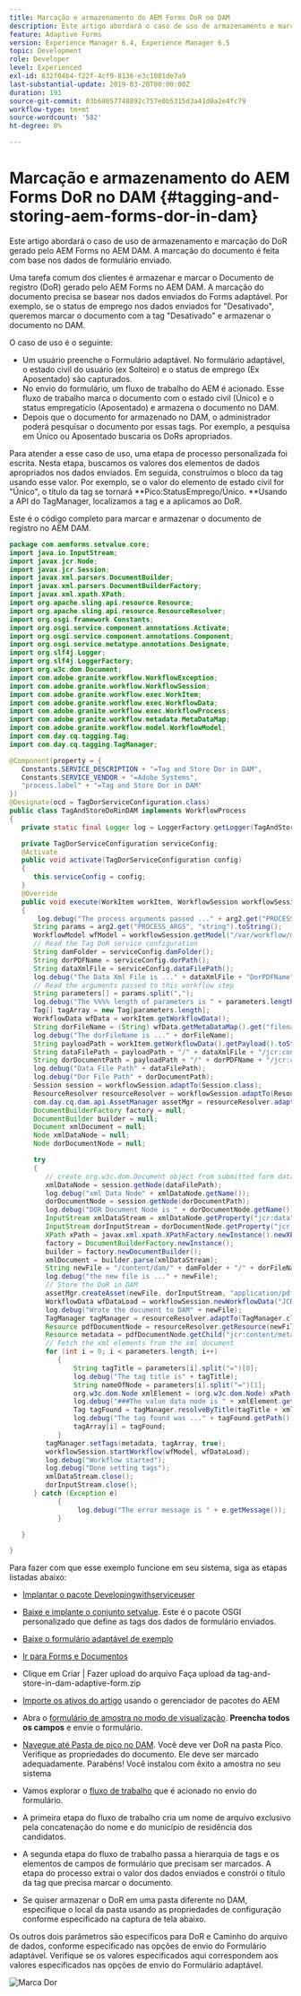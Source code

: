 ```yaml
---
title: Marcação e armazenamento do AEM Forms DoR no DAM
description: Este artigo abordará o caso de uso de armazenamento e marcação do DoR gerado pelo AEM Forms no AEM DAM. A marcação do documento é feita com base nos dados de formulário enviado.
feature: Adaptive Forms
version: Experience Manager 6.4, Experience Manager 6.5
topic: Development
role: Developer
level: Experienced
exl-id: 832f04b4-f22f-4cf9-8136-e3c1081de7a9
last-substantial-update: 2019-03-20T00:00:00Z
duration: 191
source-git-commit: 03b68057748892c757e0b5315d3a41d0a2e4fc79
workflow-type: tm+mt
source-wordcount: '582'
ht-degree: 0%

---
```


# Marcação e armazenamento do AEM Forms DoR no DAM {#tagging-and-storing-aem-forms-dor-in-dam}

Este artigo abordará o caso de uso de armazenamento e marcação do DoR gerado pelo AEM Forms no AEM DAM. A marcação do documento é feita com base nos dados de formulário enviado.

Uma tarefa comum dos clientes é armazenar e marcar o Documento de registro (DoR) gerado pelo AEM Forms no AEM DAM. A marcação do documento precisa se basear nos dados enviados do Forms adaptável. Por exemplo, se o status de emprego nos dados enviados for &quot;Desativado&quot;, queremos marcar o documento com a tag &quot;Desativado&quot; e armazenar o documento no DAM.

O caso de uso é o seguinte:

* Um usuário preenche o Formulário adaptável. No formulário adaptável, o estado civil do usuário (ex Solteiro) e o status de emprego (Ex Aposentado) são capturados.
* No envio do formulário, um fluxo de trabalho do AEM é acionado. Esse fluxo de trabalho marca o documento com o estado civil (Único) e o status empregatício (Aposentado) e armazena o documento no DAM.
* Depois que o documento for armazenado no DAM, o administrador poderá pesquisar o documento por essas tags. Por exemplo, a pesquisa em Único ou Aposentado buscaria os DoRs apropriados.

Para atender a esse caso de uso, uma etapa de processo personalizada foi escrita. Nesta etapa, buscamos os valores dos elementos de dados apropriados nos dados enviados. Em seguida, construímos o bloco da tag usando esse valor. Por exemplo, se o valor do elemento de estado civil for &quot;Único&quot;, o título da tag se tornará **Pico:StatusEmprego/Único. **Usando a API do TagManager, localizamos a tag e a aplicamos ao DoR.

Este é o código completo para marcar e armazenar o documento de registro no AEM DAM.

```java
package com.aemforms.setvalue.core;
import java.io.InputStream;
import javax.jcr.Node;
import javax.jcr.Session;
import javax.xml.parsers.DocumentBuilder;
import javax.xml.parsers.DocumentBuilderFactory;
import javax.xml.xpath.XPath;
import org.apache.sling.api.resource.Resource;
import org.apache.sling.api.resource.ResourceResolver;
import org.osgi.framework.Constants;
import org.osgi.service.component.annotations.Activate;
import org.osgi.service.component.annotations.Component;
import org.osgi.service.metatype.annotations.Designate;
import org.slf4j.Logger;
import org.slf4j.LoggerFactory;
import org.w3c.dom.Document;
import com.adobe.granite.workflow.WorkflowException;
import com.adobe.granite.workflow.WorkflowSession;
import com.adobe.granite.workflow.exec.WorkItem;
import com.adobe.granite.workflow.exec.WorkflowData;
import com.adobe.granite.workflow.exec.WorkflowProcess;
import com.adobe.granite.workflow.metadata.MetaDataMap;
import com.adobe.granite.workflow.model.WorkflowModel;
import com.day.cq.tagging.Tag;
import com.day.cq.tagging.TagManager;

@Component(property = {
   Constants.SERVICE_DESCRIPTION + "=Tag and Store Dor in DAM",
   Constants.SERVICE_VENDOR + "=Adobe Systems",
   "process.label" + "=Tag and Store Dor in DAM"
})
@Designate(ocd = TagDorServiceConfiguration.class)
public class TagAndStoreDoRinDAM implements WorkflowProcess
{
   private static final Logger log = LoggerFactory.getLogger(TagAndStoreDoRinDAM.class);

   private TagDorServiceConfiguration serviceConfig;
   @Activate
   public void activate(TagDorServiceConfiguration config)
   {
      this.serviceConfig = config;
   }
   @Override
   public void execute(WorkItem workItem, WorkflowSession workflowSession, MetaDataMap arg2) throws WorkflowException
   {
       log.debug("The process arguments passed ..." + arg2.get("PROCESS_ARGS", "string").toString());
      String params = arg2.get("PROCESS_ARGS", "string").toString();
      WorkflowModel wfModel = workflowSession.getModel("/var/workflow/models/dam/update_asset");
      // Read the Tag DoR service configuration
      String damFolder = serviceConfig.damFolder();
      String dorPDFName = serviceConfig.dorPath();
      String dataXmlFile = serviceConfig.dataFilePath();
      log.debug("The Data Xml File is ..." + dataXmlFile + "DorPDFName" + dorPDFName);
      // Read the arguments passed to this workflow step
      String parameters[] = params.split(",");
      log.debug("The %%%% length of parameters is " + parameters.length);
      Tag[] tagArray = new Tag[parameters.length];
      WorkflowData wfData = workItem.getWorkflowData();
      String dorFileName = (String) wfData.getMetaDataMap().get("filename");
      log.debug("The dorFileName is ..." + dorFileName);
      String payloadPath = workItem.getWorkflowData().getPayload().toString();
      String dataFilePath = payloadPath + "/" + dataXmlFile + "/jcr:content";
      String dorDocumentPath = payloadPath + "/" + dorPDFName + "/jcr:content";
      log.debug("Data File Path" + dataFilePath);
      log.debug("Dor File Path" + dorDocumentPath);
      Session session = workflowSession.adaptTo(Session.class);
      ResourceResolver resourceResolver = workflowSession.adaptTo(ResourceResolver.class);
      com.day.cq.dam.api.AssetManager assetMgr = resourceResolver.adaptTo(com.day.cq.dam.api.AssetManager.class);
      DocumentBuilderFactory factory = null;
      DocumentBuilder builder = null;
      Document xmlDocument = null;
      Node xmlDataNode = null;
      Node dorDocumentNode = null;

      try
      {
         // create org.w3c.dom.Document object from submitted form data
         xmlDataNode = session.getNode(dataFilePath);
         log.debug("xml Data Node" + xmlDataNode.getName());
         dorDocumentNode = session.getNode(dorDocumentPath);
         log.debug("DOR Document Node is " + dorDocumentNode.getName());
         InputStream xmlDataStream = xmlDataNode.getProperty("jcr:data").getBinary().getStream();
         InputStream dorInputStream = dorDocumentNode.getProperty("jcr:data").getBinary().getStream();
         XPath xPath = javax.xml.xpath.XPathFactory.newInstance().newXPath();
         factory = DocumentBuilderFactory.newInstance();
         builder = factory.newDocumentBuilder();
         xmlDocument = builder.parse(xmlDataStream);
         String newFile = "/content/dam/" + damFolder + "/" + dorFileName;
         log.debug("the new file is ..." + newFile);
         // Store the DoR in DAM
         assetMgr.createAsset(newFile, dorInputStream, "application/pdf", true);
         WorkflowData wfDataLoad = workflowSession.newWorkflowData("JCR_PATH", newFile);
         log.debug("Wrote the document to DAM" + newFile);
         TagManager tagManager = resourceResolver.adaptTo(TagManager.class);
         Resource pdfDocumentNode = resourceResolver.getResource(newFile);
         Resource metadata = pdfDocumentNode.getChild("jcr:content/metadata");
         // Fetch the xml elements from the xml document
         for (int i = 0; i < parameters.length; i++)
            {
                String tagTitle = parameters[i].split("=")[0];
                log.debug("The tag title is" + tagTitle);
                String nameOfNode = parameters[i].split("=")[1];
                org.w3c.dom.Node xmlElement = (org.w3c.dom.Node) xPath.compile(nameOfNode).evaluate(xmlDocument, javax.xml.xpath.XPathConstants.NODE);
                log.debug("###The value data node is " + xmlElement.getTextContent());
                Tag tagFound = tagManager.resolveByTitle(tagTitle + xmlElement.getTextContent());
                log.debug("The tag found was ..." + tagFound.getPath());
                tagArray[i] = tagFound;
            }
         tagManager.setTags(metadata, tagArray, true);
         workflowSession.startWorkflow(wfModel, wfDataLoad);
         log.debug("Workflow started");
         log.debug("Done setting tags");
         xmlDataStream.close();
         dorInputStream.close();
      } catch (Exception e)
            {
                 log.debug("The error message is " + e.getMessage());
            }

   }

}
```

Para fazer com que esse exemplo funcione em seu sistema, siga as etapas listadas abaixo:
* [Implantar o pacote Developingwithserviceuser](/help/forms/assets/common-osgi-bundles/DevelopingWithServiceUser.jar)

* [Baixe e implante o conjunto setvalue](/help/forms/assets/common-osgi-bundles/SetValueApp.core-1.0-SNAPSHOT.jar). Este é o pacote OSGI personalizado que define as tags dos dados de formulário enviados.

* [Baixe o formulário adaptável de exemplo](assets/tag-and-store-in-dam-adaptive-form.zip)

* [Ir para Forms e Documentos](http://localhost:4502/aem/forms.html/content/dam/formsanddocuments)

* Clique em Criar | Fazer upload do arquivo Faça upload da tag-and-store-in-dam-adaptive-form.zip

* [Importe os ativos do artigo](assets/tag-and-store-in-dam-assets.zip) usando o gerenciador de pacotes do AEM
* Abra o [formulário de amostra no modo de visualização](http://localhost:4502/content/dam/formsanddocuments/tagandstoreindam/jcr:content?wcmmode=disabled). **Preencha todos os campos** e envie o formulário.
* [Navegue até Pasta de pico no DAM](http://localhost:4502/assets.html/content/dam/Peak). Você deve ver DoR na pasta Pico. Verifique as propriedades do documento. Ele deve ser marcado adequadamente.
Parabéns! Você instalou com êxito a amostra no seu sistema

* Vamos explorar o [fluxo de trabalho](http://localhost:4502/editor.html/conf/global/settings/workflow/models/TagAndStoreDoRinDAM.html) que é acionado no envio do formulário.
* A primeira etapa do fluxo de trabalho cria um nome de arquivo exclusivo pela concatenação do nome e do município de residência dos candidatos.
* A segunda etapa do fluxo de trabalho passa a hierarquia de tags e os elementos de campos de formulário que precisam ser marcados. A etapa do processo extrai o valor dos dados enviados e constrói o título da tag que precisa marcar o documento.
* Se quiser armazenar o DoR em uma pasta diferente no DAM, especifique o local da pasta usando as propriedades de configuração conforme especificado na captura de tela abaixo.

Os outros dois parâmetros são específicos para DoR e Caminho do arquivo de dados, conforme especificado nas opções de envio do Formulário adaptável. Verifique se os valores especificados aqui correspondem aos valores especificados nas opções de envio do Formulário adaptável.

![Marca Dor](assets/tag_dor_service_configuration.gif)
